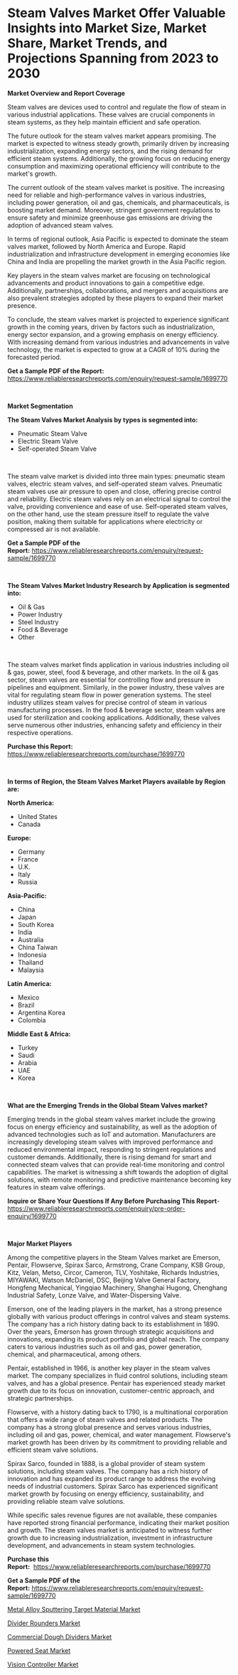 <p><h1>Steam Valves Market Offer Valuable Insights into Market Size, Market Share, Market Trends, and Projections Spanning from 2023 to 2030</h1></p><p><strong>Market Overview and Report Coverage</strong></p>
<p><p>Steam valves are devices used to control and regulate the flow of steam in various industrial applications. These valves are crucial components in steam systems, as they help maintain efficient and safe operation.</p><p>The future outlook for the steam valves market appears promising. The market is expected to witness steady growth, primarily driven by increasing industrialization, expanding energy sectors, and the rising demand for efficient steam systems. Additionally, the growing focus on reducing energy consumption and maximizing operational efficiency will contribute to the market's growth.</p><p>The current outlook of the steam valves market is positive. The increasing need for reliable and high-performance valves in various industries, including power generation, oil and gas, chemicals, and pharmaceuticals, is boosting market demand. Moreover, stringent government regulations to ensure safety and minimize greenhouse gas emissions are driving the adoption of advanced steam valves.</p><p>In terms of regional outlook, Asia Pacific is expected to dominate the steam valves market, followed by North America and Europe. Rapid industrialization and infrastructure development in emerging economies like China and India are propelling the market growth in the Asia Pacific region.</p><p>Key players in the steam valves market are focusing on technological advancements and product innovations to gain a competitive edge. Additionally, partnerships, collaborations, and mergers and acquisitions are also prevalent strategies adopted by these players to expand their market presence.</p><p>To conclude, the steam valves market is projected to experience significant growth in the coming years, driven by factors such as industrialization, energy sector expansion, and a growing emphasis on energy efficiency. With increasing demand from various industries and advancements in valve technology, the market is expected to grow at a CAGR of 10% during the forecasted period.</p></p>
<p><strong>Get a Sample PDF of the Report:</strong> <a href="https://www.reliableresearchreports.com/enquiry/request-sample/1699770">https://www.reliableresearchreports.com/enquiry/request-sample/1699770</a></p>
<p>&nbsp;</p>
<p><strong>Market Segmentation</strong></p>
<p><strong>The Steam Valves Market Analysis by types is segmented into:</strong></p>
<p><ul><li>Pneumatic Steam Valve</li><li>Electric Steam Valve</li><li>Self-operated Steam Valve</li></ul></p>
<p>&nbsp;</p>
<p><p>The steam valve market is divided into three main types: pneumatic steam valves, electric steam valves, and self-operated steam valves. Pneumatic steam valves use air pressure to open and close, offering precise control and reliability. Electric steam valves rely on an electrical signal to control the valve, providing convenience and ease of use. Self-operated steam valves, on the other hand, use the steam pressure itself to regulate the valve position, making them suitable for applications where electricity or compressed air is not available.</p></p>
<p><strong>Get a Sample PDF of the Report:</strong>&nbsp;<a href="https://www.reliableresearchreports.com/enquiry/request-sample/1699770">https://www.reliableresearchreports.com/enquiry/request-sample/1699770</a></p>
<p>&nbsp;</p>
<p><strong>The Steam Valves Market Industry Research by Application is segmented into:</strong></p>
<p><ul><li>Oil & Gas</li><li>Power Industry</li><li>Steel Industry</li><li>Food & Beverage</li><li>Other</li></ul></p>
<p>&nbsp;</p>
<p><p>The steam valves market finds application in various industries including oil & gas, power, steel, food & beverage, and other markets. In the oil & gas sector, steam valves are essential for controlling flow and pressure in pipelines and equipment. Similarly, in the power industry, these valves are vital for regulating steam flow in power generation systems. The steel industry utilizes steam valves for precise control of steam in various manufacturing processes. In the food & beverage sector, steam valves are used for sterilization and cooking applications. Additionally, these valves serve numerous other industries, enhancing safety and efficiency in their respective operations.</p></p>
<p><strong>Purchase this Report:</strong>&nbsp; <a href="https://www.reliableresearchreports.com/purchase/1699770">https://www.reliableresearchreports.com/purchase/1699770</a></p>
<p>&nbsp;</p>
<p><strong>In terms of Region, the Steam Valves Market Players available by Region are:</strong></p>
<p>
    <p> <strong> North America: </strong>
        <ul>
            <li>United States</li>
            <li>Canada</li>
        </ul>
        </p> 
    <p> <strong> Europe: </strong>
        <ul>
            <li>Germany</li>
            <li>France</li>
            <li>U.K.</li>
            <li>Italy</li>
            <li>Russia</li>
        </ul>
        </p> 
    <p> <strong> Asia-Pacific: </strong>
        <ul>
            <li>China</li>
            <li>Japan</li>
            <li>South Korea</li>
            <li>India</li>
            <li>Australia</li>
            <li>China Taiwan</li>
            <li>Indonesia</li>
            <li>Thailand</li>
            <li>Malaysia</li>
        </ul>
        </p> 
    <p> <strong> Latin America: </strong>
        <ul>
            <li>Mexico</li>
            <li>Brazil</li>
            <li>Argentina Korea</li>
            <li>Colombia</li>
        </ul>
        </p> 
    <p> <strong> Middle East & Africa: </strong>
        <ul>
            <li>Turkey</li>
            <li>Saudi</li>
            <li>Arabia</li>
            <li>UAE</li>
            <li>Korea</li>
        </ul>
    </p>
    </p>
<p>&nbsp;</p>
<p><strong>What are the Emerging Trends in the Global Steam Valves market?</strong></p>
<p><p>Emerging trends in the global steam valves market include the growing focus on energy efficiency and sustainability, as well as the adoption of advanced technologies such as IoT and automation. Manufacturers are increasingly developing steam valves with improved performance and reduced environmental impact, responding to stringent regulations and customer demands. Additionally, there is rising demand for smart and connected steam valves that can provide real-time monitoring and control capabilities. The market is witnessing a shift towards the adoption of digital solutions, with remote monitoring and predictive maintenance becoming key features in steam valve offerings.</p></p>
<p><strong>Inquire or Share Your Questions If Any Before Purchasing This Report</strong>- <a href="https://www.reliableresearchreports.com/enquiry/pre-order-enquiry/1699770">https://www.reliableresearchreports.com/enquiry/pre-order-enquiry/1699770</a></p>
<p>&nbsp;</p>
<p><strong>Major Market Players</strong></p>
<p><p>Among the competitive players in the Steam Valves market are Emerson, Pentair, Flowserve, Spirax Sarco, Armstrong, Crane Company, KSB Group, Kitz, Velan, Metso, Circor, Cameron, TLV, Yoshitake, Richards Industries, MIYAWAKI, Watson McDaniel, DSC, Beijing Valve General Factory, Hongfeng Mechanical, Yingqiao Machinery, Shanghai Hugong, Chenghang Industrial Safety, Lonze Valve, and Water-Dispersing Valve. </p><p>Emerson, one of the leading players in the market, has a strong presence globally with various product offerings in control valves and steam systems. The company has a rich history dating back to its establishment in 1890. Over the years, Emerson has grown through strategic acquisitions and innovations, expanding its product portfolio and global reach. The company caters to various industries such as oil and gas, power generation, chemical, and pharmaceutical, among others. </p><p>Pentair, established in 1966, is another key player in the steam valves market. The company specializes in fluid control solutions, including steam valves, and has a global presence. Pentair has experienced steady market growth due to its focus on innovation, customer-centric approach, and strategic partnerships. </p><p>Flowserve, with a history dating back to 1790, is a multinational corporation that offers a wide range of steam valves and related products. The company has a strong global presence and serves various industries, including oil and gas, power, chemical, and water management. Flowserve's market growth has been driven by its commitment to providing reliable and efficient steam valve solutions.</p><p>Spirax Sarco, founded in 1888, is a global provider of steam system solutions, including steam valves. The company has a rich history of innovation and has expanded its product range to address the evolving needs of industrial customers. Spirax Sarco has experienced significant market growth by focusing on energy efficiency, sustainability, and providing reliable steam valve solutions.</p><p>While specific sales revenue figures are not available, these companies have reported strong financial performance, indicating their market position and growth. The steam valves market is anticipated to witness further growth due to increasing industrialization, investment in infrastructure development, and advancements in steam system technologies.</p></p>
<p><strong>Purchase this Report:</strong>&nbsp;&nbsp;<a href="https://www.reliableresearchreports.com/purchase/1699770">https://www.reliableresearchreports.com/purchase/1699770</a></p>
<p></p>
<p><strong>Get a Sample PDF of the Report:</strong>&nbsp;<a href="https://www.reliableresearchreports.com/enquiry/request-sample/1699770">https://www.reliableresearchreports.com/enquiry/request-sample/1699770</a></p>
<p><p><a href="https://www.linkedin.com/pulse/metal-alloy-sputtering-target-material-market-insights-otjee/">Metal Alloy Sputtering Target Material Market</a></p><p><a href="https://medium.com/@lorenzmayer1995/divider-rounders-market-report-reveals-the-latest-trends-and-growth-opportunities-of-this-market-55ae3c25e3e0">Divider Rounders Market</a></p><p><a href="https://medium.com/@merrittrice2023/commercial-dough-dividers-nbsp-market-focuses-on-market-share-size-and-projected-forecast-till-1419fcbae1ee">Commercial Dough Dividers Market</a></p><p><a href="https://github.com/ashepherd82/Market-Research-Report-List-1/blob/main/powered-seat-market.md">Powered Seat Market</a></p><p><a href="https://www.linkedin.com/pulse/vision-controller-market-research-report-provides-thorough-k3rbe/">Vision Controller Market</a></p></p>